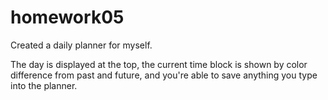 # homework05
Created a daily planner for myself.

The day is displayed at the top, the current time block is shown by color difference from past and future, and you're able to save anything you type into the planner.